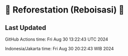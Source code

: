 
# 🌳 Reforestation (Reboisasi) 🌲

## Last Updated

GitHub Actions time: Fri Aug 30 13:22:43 UTC 2024

Indonesia/Jakarta time: Fri Aug 30 20:22:43 WIB 2024
